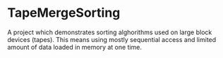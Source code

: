 # TapeMergeSorting
A project which demonstrates sorting alghorithms used on large block devices (tapes). This means using mostly sequential access and limited amount of data loaded in memory at one time.
